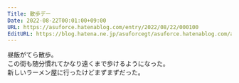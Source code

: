 ```yaml
---
Title: 散歩デー
Date: 2022-08-22T00:01:00+09:00
URL: https://asuforce.hatenablog.com/entry/2022/08/22/000100
EditURL: https://blog.hatena.ne.jp/asuforcegt/asuforce.hatenablog.com/atom/entry/4207112889910941487
---
```


昼飯がてら散歩。  
この街も随分慣れてかなり遠くまで歩けるようになった。  
新しいラーメン屋に行ったけどまずまずだった。
